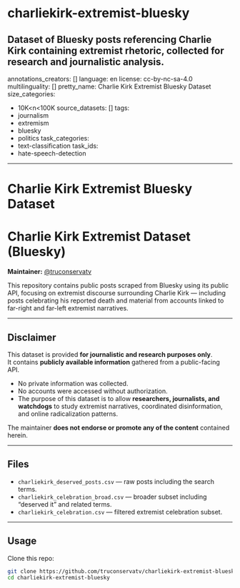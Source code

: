 # charliekirk-extremist-bluesky
Dataset of Bluesky posts referencing Charlie Kirk containing extremist rhetoric, collected for research and journalistic analysis.
---
annotations_creators: []
language: en
license: cc-by-nc-sa-4.0
multilinguality: []
pretty_name: Charlie Kirk Extremist Bluesky Dataset
size_categories:
- 10K<n<100K
source_datasets: []
tags:
- journalism
- extremism
- bluesky
- politics
task_categories:
- text-classification
task_ids:
- hate-speech-detection
---
# Charlie Kirk Extremist Bluesky Dataset

# Charlie Kirk Extremist Dataset (Bluesky)

**Maintainer:** [@truconservatv](https://github.com/truconservatv)  

This repository contains public posts scraped from Bluesky using its public API, focusing on extremist discourse surrounding Charlie Kirk — including posts celebrating his reported death and material from accounts linked to far-right and far-left extremist narratives.  

---

## Disclaimer

This dataset is provided **for journalistic and research purposes only**.  
It contains **publicly available information** gathered from a public-facing API.  

- No private information was collected.  
- No accounts were accessed without authorization.  
- The purpose of this dataset is to allow **researchers, journalists, and watchdogs** to study extremist narratives, coordinated disinformation, and online radicalization patterns.  

The maintainer **does not endorse or promote any of the content** contained herein.

---

## Files

- `charliekirk_deserved_posts.csv` — raw posts including the search terms.  
- `charliekirk_celebration_broad.csv` — broader subset including “deserved it” and related terms.  
- `charliekirk_celebration.csv` — filtered extremist celebration subset.  

---

## Usage

Clone this repo:

```bash
git clone https://github.com/truconservatv/charliekirk-extremist-bluesky.git
cd charliekirk-extremist-bluesky


